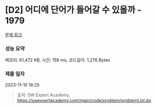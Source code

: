 # [D2] 어디에 단어가 들어갈 수 있을까 - 1979 

[문제 링크](https://swexpertacademy.com/main/code/problem/problemDetail.do?contestProbId=AV5PuPq6AaQDFAUq) 

### 성능 요약

메모리: 61,472 KB, 시간: 158 ms, 코드길이: 1,276 Bytes

### 제출 일자

2023-11-10 18:25



> 출처: SW Expert Academy, https://swexpertacademy.com/main/code/problem/problemList.do